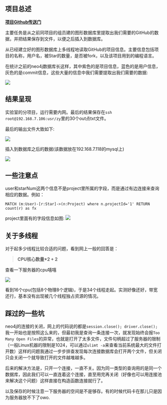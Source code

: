 ## 项目总述

[**项目Github传送门**](https://github.com/ZhaoYi1031/GithubCollectData)

主要任务是从之前同项目的组员建的图形数据库里提取出我们需要的GitHub的数据，并把结果保存到文件，以便之后插入到数据库。

从已经建立好的图形数据库上多线程地读取GitHub的项目信息。主要信息包括项目的名称，用户名，被Star的数量，是否被fork，以及该项目用到的编程语言。

在统计之前的neo4j数据库长这样，其中紫色的是项目信息，蓝色的是用户信息，灰色的是commit信息，这些大量的信息中我们需要提取出我们需要的数据:

![](https://i.loli.net/2017/09/18/59bf28db4c7a6.jpg)

## 结果呈现
实验室的分项目，运行需要内网。最后的结果保存在`ssh root@192.168.7.106:usr/zy`里的30个out点txt文件。
  
最后的输出文件大致如下:

![](https://i.loli.net/2017/09/18/59bf26deb1a53.jpg)

插入到数据库之后的数据(该数据放在192.168.7.118的mysql上)

![](https://i.loli.net/2017/09/18/59bf2819d72b9.jpg)



## 一些注意点

user和starNum这两个信息不是project里所属的字段，而是通过有边连接来查询相应的数据。例如：

```
MATCH (m:User)-[r:Star]->(n:Project) where n.projectId='1' RETURN count(r) as fx

```
project里面有的字段信息如图:
![](https://i.loli.net/2017/09/18/59bf2cb01c721.jpg)

## 关于多线程
对于起多少线程比较合适的问题，看到网上一般的回答是：

>**CPU核心数量*2 + 2**

查看一下服务器的cpu嘻嘻

![](https://i.loli.net/2017/09/18/59bf300b0a64b.jpg)

看到16个cpu(包括8个物理8个逻辑)，于是34个线程走起。实测好像还好，带宽还行，基本没有出现被几个线程独占资源的情况。

## 踩过的一些坑
neo4j的连接的关闭，网上的代码说的都是`session.close(); driver.close();` 我一开始也是按照这么来的，但最初我是查询一条连接一次，就发现始终会报`Too Many Open Files`的异常，也就是打开了太多文件，文件句柄超过了服务器的限制（一般Linux机器的限制是1024，可以通过`ulimt -a`来查看当前系统最大的文件打开数）这样的问题我通过一步步排查发现每次连接数据库会打开两个文件，但关闭只会关闭一个就导致打开的文件越堆越多。

后来的解决方法是，只开一个连接，一直不关。因为同一类型的查询用的是同一个数据库，因此我们可以一直连着这个连接，直至用完再关闭（好像也可以用连接池来解决这个问题）这样直接在构造函数连接就行了。

以及保存的时候注意一下服务器的空间是不是够存。有的时候代码卡在那儿只是因为服务器放不下了owo.

